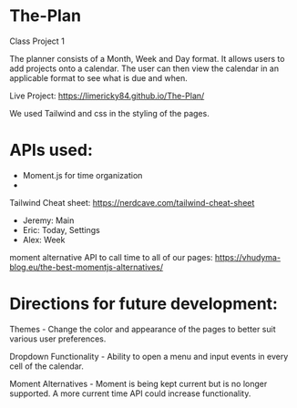 # The-Plan
Class Project 1

The planner consists of a Month, Week and Day format.  It allows users to add projects onto a calendar.  The user can then view the calendar in an applicable format to see what is due and when.

Live Project: https://limericky84.github.io/The-Plan/

We used Tailwind and css in the styling of the pages.

# APIs used:

* Moment.js for time organization
* 

Tailwind Cheat sheet:
https://nerdcave.com/tailwind-cheat-sheet


* Jeremy: Main
* Eric: Today, Settings
* Alex: Week

moment alternative API to call time to all of our pages: 
https://vhudyma-blog.eu/the-best-momentjs-alternatives/

# Directions for future development:

Themes - Change the color and appearance of the pages to better suit various user preferences.

Dropdown Functionality - Ability to open a menu and input events in every cell of the calendar.

Moment Alternatives - Moment is being kept current but is no longer supported.  A more current time API could increase functionality.

